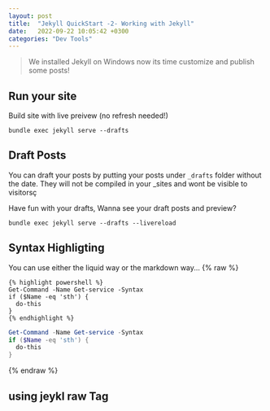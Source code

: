 ```yaml
---
layout: post
title:  "Jekyll QuickStart -2- Working with Jekyll"
date:   2022-09-22 10:05:42 +0300
categories: "Dev Tools"
---
```

> We installed Jekyll on Windows now its time customize and publish some posts!

## Run your site
Build site with live preivew (no refresh needed!)
```
bundle exec jekyll serve --drafts
```
## Draft Posts
You can draft your posts by putting your posts under ```_drafts``` folder without the date. They  will not be compiled in your _sites and wont be visible to visitorsç

Have fun with your drafts, Wanna see your draft posts and preview?
```
bundle exec jekyll serve --drafts --livereload
```

## Syntax Highligting
You can use either the liquid way or the markdown way...
{% raw %}
```liquid
{% highlight powershell %}
Get-Command -Name Get-service -Syntax
if ($Name -eq 'sth') {
  do-this
}
{% endhighlight %}
```
```powershell
Get-Command -Name Get-service -Syntax
if ($Name -eq 'sth') {
  do-this
}
```
{% endraw %}


## using jeykl raw Tag